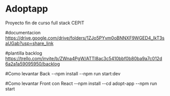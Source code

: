 # Adoptapp
Proyecto fin de curso full stack CEPIT

#documentacion 
https://drive.google.com/drive/folders/1ZJo5PYvm0oBNNXF9WGED4_IkT3saUGab?usp=share_link

#plantilla backlog
https://trello.com/invite/b/ZWna4PgW/ATTI8ac3c5410bbf0b80ba9a7c012d6a2a1a59095950/backlog

#Como levantar Back
--npm install
--npm run start:dev

#Como levantar Front con React
--npm install
--cd adopt-app
--npm run start

